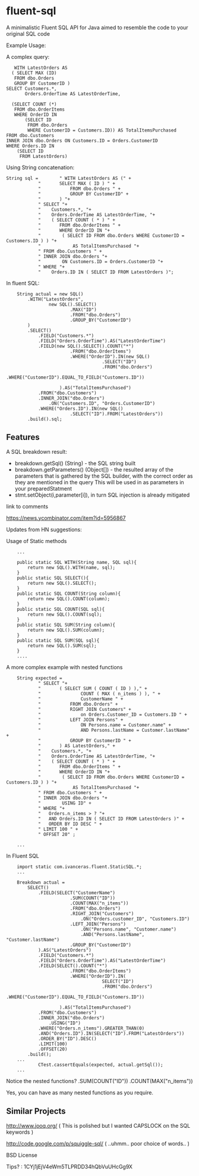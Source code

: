 fluent-sql
==========

A minimalistic Fluent SQL API for Java aimed to resemble the code to your original SQL code

Example Usage: 

  A complex query:
  
	   WITH LatestOrders AS
	  ( SELECT MAX (ID)
	   FROM dbo.Orders
	   GROUP BY CustomerID )
	SELECT Customers.*,
	       Orders.OrderTime AS LatestOrderTime,
	
	  (SELECT COUNT (*)
	   FROM dbo.OrderItems
	   WHERE OrderID IN
	       (SELECT ID
	        FROM dbo.Orders
	        WHERE CustomerID = Customers.ID)) AS TotalItemsPurchased
	FROM dbo.Customers
	INNER JOIN dbo.Orders ON Customers.ID = Orders.CustomerID
	WHERE Orders.ID IN
	    (SELECT ID
	     FROM LatestOrders)
     
Using String concatenation:
  
  	String sql = 		" WITH LatestOrders AS (" +
				"		SELECT MAX ( ID ) " +
				"			FROM dbo.Orders " +
				"			GROUP BY CustomerID" +
				"		) "+
				" SELECT "+
				"    Customers.*, "+
				"    Orders.OrderTime AS LatestOrderTime, "+
				"    ( SELECT COUNT ( * ) " +
				"		FROM dbo.OrderItems " +
				"		WHERE OrderID IN "+
				"        ( SELECT ID FROM dbo.Orders WHERE CustomerID = Customers.ID ) ) "+
				"            AS TotalItemsPurchased "+
				" FROM dbo.Customers " +
				" INNER JOIN dbo.Orders "+
				"        ON Customers.ID = Orders.CustomerID "+
				" WHERE "+
				"    Orders.ID IN ( SELECT ID FROM LatestOrders )";
  
  
In fluent SQL:
  
    	String actual = new SQL()
			.WITH("LatestOrders", 
					new SQL().SELECT()
							.MAX("ID")
							.FROM("dbo.Orders")
							.GROUP_BY("CustomerID")
			)
			.SELECT()
				.FIELD("Customers.*")
				.FIELD("Orders.OrderTime").AS("LatestOrderTime")
				.FIELD(new SQL().SELECT().COUNT("*")
							.FROM("dbo.OrderItems")
							.WHERE("OrderID").IN(new SQL()
										.SELECT("ID")
										.FROM("dbo.Orders")
										.WHERE("CustomerID").EQUAL_TO_FIELD("Customers.ID"))
							
						).AS("TotalItemsPurchased")
				.FROM("dbo.Customers")
				.INNER_JOIN("dbo.Orders")
					.ON("Customers.ID", "Orders.CustomerID")
				.WHERE("Orders.ID").IN(new SQL()
							.SELECT("ID").FROM("LatestOrders"))
			.build().sql;
      
      

Features
--------------

A SQL breakdown result:
 * breakdown.getSql() (String) - the SQL string built
 * breakdown.getParameters() (Object[]) - the resulted array of the parameters that is gathered by the SQL builder, with the correct order as they are mentioned in the query
	This will be used in as parameters in your preparedStatment 
 * stmt.setObject(i,parameter[i]), in turn SQL injection is already mitigated





link to comments

https://news.ycombinator.com/item?id=5956867

Updates from HN suggestions:

Usage of Static methods

		...
	
		public static SQL WITH(String name, SQL sql){
			return new SQL().WITH(name, sql);
		}
		public static SQL SELECT(){
			return new SQL().SELECT();
		}
		public static SQL COUNT(String column){
			return new SQL().COUNT(column);
		}
		public static SQL COUNT(SQL sql){
			return new SQL().COUNT(sql);
		}
		public static SQL SUM(String column){
			return new SQL().SUM(column);
		}
		public static SQL SUM(SQL sql){
			return new SQL().SUM(sql);
		}
		....

A more complex example with nested functions

		String expected =
				" SELECT "+
				"		( SELECT SUM ( COUNT ( ID ) )," +
				"				COUNT ( MAX ( n_items ) ), " +
				"				CustomerName " +
				"			FROM dbo.Orders" +
				"			RIGHT JOIN Customers" +
				"				on Orders.Customer_ID = Customers.ID " +
				"			LEFT JOIN Persons" +
				"				ON Persons.name = Customer.name" +
				"				AND Persons.lastName = Customer.lastName" +
				"			GROUP BY CustomerID " +
				"		) AS LatestOrders," +
				"    Customers.*, "+
				"    Orders.OrderTime AS LatestOrderTime, "+
				"    ( SELECT COUNT ( * ) " +
				"		FROM dbo.OrderItems " +
				"		WHERE OrderID IN "+
				"        ( SELECT ID FROM dbo.Orders WHERE CustomerID = Customers.ID ) ) "+
				"            AS TotalItemsPurchased "+
				" FROM dbo.Customers " +
				" INNER JOIN dbo.Orders "+
				"        USING ID" +
				" WHERE "+
				"	Orders.n_items > ? "+
				"   AND Orders.ID IN ( SELECT ID FROM LatestOrders )" +
				"	ORDER BY ID DESC " +
				" LIMIT 100 " +
				" OFFSET 20" ;

		...	
	
In Fluent SQL
	
		import static com.ivanceras.fluent.StaticSQL.*;
		...
	
		Breakdown actual = 
			SELECT()
				.FIELD(SELECT("CustomerName")
							.SUM(COUNT("ID"))
							.COUNT(MAX("n_items"))
							.FROM("dbo.Orders")
							.RIGHT_JOIN("Customers")
								.ON("Orders.customer_ID", "Customers.ID")
							.LEFT_JOIN("Persons")
								.ON("Persons.name", "Customer.name")
								.AND("Persons.lastName", "Customer.lastName")
							.GROUP_BY("CustomerID")
				).AS("LatestOrders")
				.FIELD("Customers.*")
				.FIELD("Orders.OrderTime").AS("LatestOrderTime")
				.FIELD(SELECT().COUNT("*")
							.FROM("dbo.OrderItems")
							.WHERE("OrderID").IN(
										SELECT("ID")
										.FROM("dbo.Orders")
										.WHERE("CustomerID").EQUAL_TO_FIELD("Customers.ID"))
							
						).AS("TotalItemsPurchased")
				.FROM("dbo.Customers")
				.INNER_JOIN("dbo.Orders")
					.USING("ID")
				.WHERE("Orders.n_items").GREATER_THAN(0)
				.AND("Orders.ID").IN(SELECT("ID").FROM("LatestOrders"))
				.ORDER_BY("ID").DESC()
				.LIMIT(100)
				.OFFSET(20)
			.build();
		...
				CTest.cassertEquals(expected, actual.getSql());
		...
	
Notice the nested functions?
			.SUM(COUNT("ID"))
            .COUNT(MAX("n_items"))
            
Yes, you can have as many nested functions as you require.

Similar Projects
------------------
http://www.jooq.org/  ( This is polished but I wanted CAPSLOCK on the SQL keywords )

http://code.google.com/p/squiggle-sql/  ( ..uhmm.. poor choice of words.. )

BSD License

Tips? : 1CYj1jEjV4eWm5TLPRDD34hQbVuUHcGg9X
